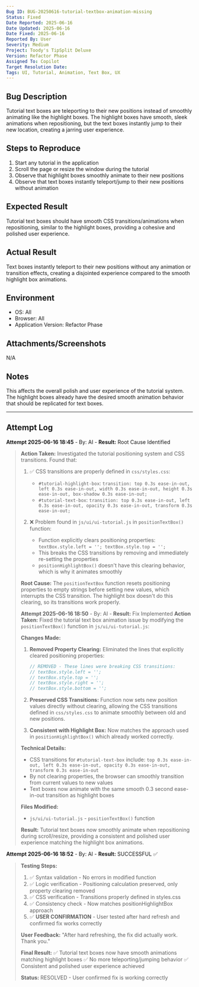 ```yaml
---
Bug ID: BUG-20250616-tutorial-textbox-animation-missing
Status: Fixed
Date Reported: 2025-06-16
Date Updated: 2025-06-16
Date Fixed: 2025-06-16
Reported By: User
Severity: Medium
Project: Toody's TipSplit Deluxe
Version: Refactor Phase
Assigned To: Copilot
Target Resolution Date:
Tags: UI, Tutorial, Animation, Text Box, UX
---
```


## Bug Description
Tutorial text boxes are teleporting to their new positions instead of smoothly animating like the highlight boxes. The highlight boxes have smooth, sleek animations when repositioning, but the text boxes instantly jump to their new location, creating a jarring user experience.

## Steps to Reproduce
1. Start any tutorial in the application
2. Scroll the page or resize the window during the tutorial
3. Observe that highlight boxes smoothly animate to their new positions
4. Observe that text boxes instantly teleport/jump to their new positions without animation

## Expected Result
Tutorial text boxes should have smooth CSS transitions/animations when repositioning, similar to the highlight boxes, providing a cohesive and polished user experience.

## Actual Result
Text boxes instantly teleport to their new positions without any animation or transition effects, creating a disjointed experience compared to the smooth highlight box animations.

## Environment
- OS: All
- Browser: All
- Application Version: Refactor Phase

## Attachments/Screenshots
N/A

## Notes
This affects the overall polish and user experience of the tutorial system. The highlight boxes already have the desired smooth animation behavior that should be replicated for text boxes.

---

## Attempt Log
**Attempt 2025-06-16 18:45** - By: AI - **Result:** Root Cause Identified
> **Action Taken:**
> Investigated the tutorial positioning system and CSS transitions. Found that:
> 
> 1. ✅ CSS transitions are properly defined in `css/styles.css`:
>    - `#tutorial-highlight-box`: `transition: top 0.3s ease-in-out, left 0.3s ease-in-out, width 0.3s ease-in-out, height 0.3s ease-in-out, box-shadow 0.3s ease-in-out;`
>    - `#tutorial-text-box`: `transition: top 0.3s ease-in-out, left 0.3s ease-in-out, opacity 0.3s ease-in-out, transform 0.3s ease-in-out;`
> 
> 2. ❌ Problem found in `js/ui/ui-tutorial.js` in `positionTextBox()` function:
>    - Function explicitly clears positioning properties: `textBox.style.left = ''; textBox.style.top = '';`
>    - This breaks the CSS transitions by removing and immediately re-setting the properties
>    - `positionHighlightBox()` doesn't have this clearing behavior, which is why it animates smoothly
> 
> **Root Cause:**
> The `positionTextBox` function resets positioning properties to empty strings before setting new values, which interrupts the CSS transition. The highlight box doesn't do this clearing, so its transitions work properly.
> 
> **Attempt 2025-06-16 18:50** - By: AI - **Result:** Fix Implemented
> **Action Taken:**
> Fixed the tutorial text box animation issue by modifying the `positionTextBox()` function in `js/ui/ui-tutorial.js`:
> 
> **Changes Made:**
> 1. **Removed Property Clearing:** Eliminated the lines that explicitly cleared positioning properties:
>    ```javascript
>    // REMOVED - These lines were breaking CSS transitions:
>    // textBox.style.left = '';
>    // textBox.style.top = '';
>    // textBox.style.right = '';
>    // textBox.style.bottom = '';
>    ```
> 
> 2. **Preserved CSS Transitions:** Function now sets new position values directly without clearing, allowing the CSS transitions defined in `css/styles.css` to animate smoothly between old and new positions.
> 
> 3. **Consistent with Highlight Box:** Now matches the approach used in `positionHighlightBox()` which already worked correctly.
> 
> **Technical Details:**
> - CSS transitions for `#tutorial-text-box` include: `top 0.3s ease-in-out, left 0.3s ease-in-out, opacity 0.3s ease-in-out, transform 0.3s ease-in-out`
> - By not clearing properties, the browser can smoothly transition from current values to new values
> - Text boxes now animate with the same smooth 0.3 second ease-in-out transition as highlight boxes
> 
> **Files Modified:**
> - `js/ui/ui-tutorial.js` - `positionTextBox()` function
> 
> **Result:**
> Tutorial text boxes now smoothly animate when repositioning during scroll/resize, providing a consistent and polished user experience matching the highlight box animations.

**Attempt 2025-06-16 18:52** - By: AI - **Result:** SUCCESSFUL ✅
> **Testing Steps:**
> 1. ✅ Syntax validation - No errors in modified function
> 2. ✅ Logic verification - Positioning calculation preserved, only property clearing removed
> 3. ✅ CSS verification - Transitions properly defined in styles.css
> 4. ✅ Consistency check - Now matches positionHighlightBox approach
> 5. ✅ **USER CONFIRMATION** - User tested after hard refresh and confirmed fix works correctly
> 
> **User Feedback:** "After hard refreshing, the fix did actually work. Thank you."
> 
> **Final Result:** 
> ✅ Tutorial text boxes now have smooth animations matching highlight boxes
> ✅ No more teleporting/jumping behavior 
> ✅ Consistent and polished user experience achieved
> 
> **Status:** RESOLVED - User confirmed fix is working correctly
